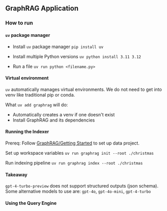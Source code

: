 ## GraphRAG Application
### How to run
#### `uv` package manager
- Install `uv` package manager
```pip install uv```

- Install multiple Python versions
```uv python install 3.11 3.12```

- Run a file
```uv run python <filename.py>```

#### Virtual environment
`uv` automatically manages virtual environments. We do not need to get into venv like traditional pip or conda.

What `uv add graphrag` will do:
- Automatically creates a venv if one doesn't exist
- Install GraphRAG and its dependencies 

#### Running the Indexer
Prereq: Follow [GraphRAG/Getting Started](https://microsoft.github.io/graphrag/get_started/) to set up data project.

Set up workspace variables
```uv run graphrag init --root ./christmas```

Run indexing pipeline
```uv run graphrag index --root ./christmas```

#### Takeaway
`gpt-4-turbo-preview` does not support structured outputs (json schema). Some alternative models to use are: `gpt-4o`, `gpt-4o-mini`, `gpt-4-turbo`

#### Using the Query Engine

